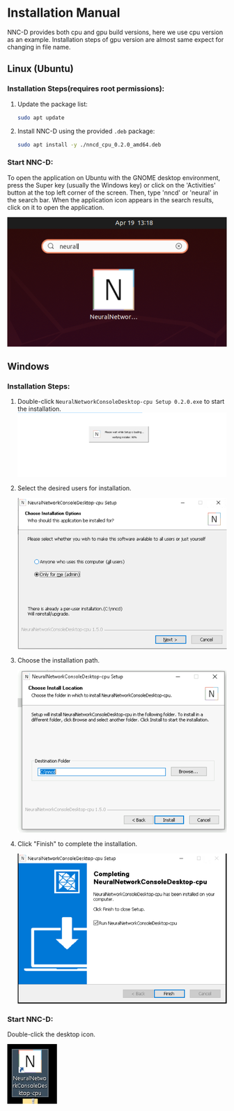 # Installation Manual
NNC-D provides both cpu and gpu build versions, here we use cpu version as an example. Installation steps of gpu version are almost same expect for changing in file name.

## Linux (Ubuntu)

### Installation Steps(requires root permissions):

1. Update the package list:
   ```bash
   sudo apt update
   ```

2. Install NNC-D using the provided `.deb` package:
   ```bash
   sudo apt install -y ./nncd_cpu_0.2.0_amd64.deb
   ```

### Start NNC-D:
   To open the application on Ubuntu with the GNOME desktop environment, press the Super key (usually the Windows key) or click on the 'Activities' button at the top left corner of the screen. Then, type 'nncd' or 'neural' in the search bar. When the application icon appears in the search results, click on it to open the application.

   ![application](/docs/images/application.png)

## Windows

### Installation Steps:

1. Double-click `NeuralNetworkConsoleDesktop-cpu Setup 0.2.0.exe` to start the installation.
   ![Loading](/docs/images/loading.png)

2. Select the desired users for installation.  

   ![Users](/docs/images/users.png)

3. Choose the installation path. 

   ![Path](/docs/images/path.png)

4. Click "Finish" to complete the installation. 

   ![Finished](/docs/images/finished.png)

### Start NNC-D:
   Double-click the desktop icon.

![Desktop Icon](/docs/images/desktop-icon-win.png) 
